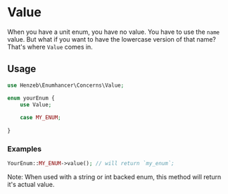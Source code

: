 # Value

When you have a unit enum, you have no value. You have to use the `name` value. But what if you
want to have the lowercase version of that name? That's where `Value` comes in.

## Usage

```php
use Henzeb\Enumhancer\Concerns\Value;

enum yourEnum {
    use Value;
    
    case MY_ENUM;
    
}
```

### Examples

```php
YourEnum::MY_ENUM->value(); // will return `my_enum`;
```

Note: When used with a string or int backed enum, this method will return it's actual value.
